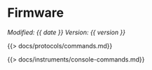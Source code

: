 # Firmware
*<span class="text-muted">Modified:</span> {{ date }}
<span class="text-muted">Version:</span> {{ version }}*

{{> docs/protocols/commands.md}}

{{> docs/instruments/console-commands.md}}